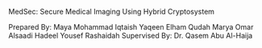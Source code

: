 MedSec:
 Secure Medical Imaging Using Hybrid Cryptosystem

Prepared By:
Maya Mohammad Iqtaish 
Yaqeen Elham Qudah
Marya Omar Alsaadi
Hadeel Yousef Rashaidah
  Supervised By:
Dr. Qasem Abu Al-Haija
